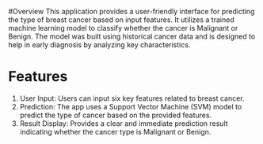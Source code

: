 #Overview
This application provides a user-friendly interface for predicting the type of breast cancer based on input features. It utilizes a trained machine learning model to classify whether the cancer is Malignant or Benign. The model was built using historical cancer data and is designed to help in early diagnosis by analyzing key characteristics.

# Features
1. User Input: Users can input six key features related to breast cancer.
2. Prediction: The app uses a Support Vector Machine (SVM) model to predict the type of cancer based on the provided features.
3. Result Display: Provides a clear and immediate prediction result indicating whether the cancer type is Malignant or Benign.

